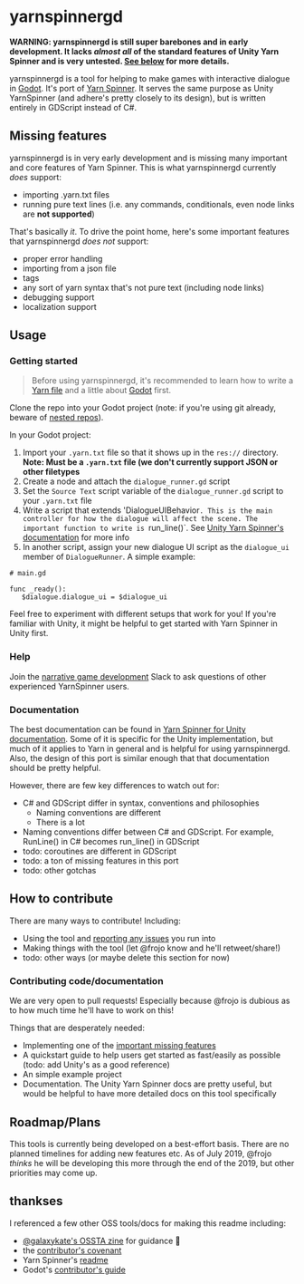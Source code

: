 # yarnspinnergd

**WARNING: yarnspinnergd is still super barebones and in early development. It lacks _almost all_ of the standard features of Unity Yarn Spinner and is very untested. [See below](#missing-features) for more details.**

yarnspinnergd is a tool for helping to make games with interactive dialogue in [Godot](https://godotengine.org/). It's port of [Yarn Spinner](https://github.com/thesecretlab/YarnSpinner). It serves the same purpose as Unity YarnSpinner (and adhere's pretty closely to its design), but is written entirely in GDScript instead of C#.

## Missing features

yarnspinnergd is in very early development and is missing many important and core features of Yarn Spinner. This is what yarnspinnergd currently _does_ support:
* importing .yarn.txt files
* running pure text lines (i.e. any commands, conditionals, even node links are **not supported**)

That's basically _it_. To drive the point home, here's some important features that yarnspinnergd _does not_ support:
* proper error handling
* importing from a json file
* tags
* any sort of yarn syntax that's not pure text (including node links)
* debugging support
* localization support

## Usage

### Getting started

> Before using yarnspinnergd, it's recommended to learn how to write a [Yarn file](https://github.com/infiniteammoinc/Yarn) and a little about [Godot](https://docs.godotengine.org/en/3.1/getting_started/step_by_step/your_first_game.html) first.

Clone the repo into your Godot project (note: if you're using git already, beware of [nested repos](https://stackoverflow.com/questions/1871282/nested-git-repositories)).

In your Godot project:
1) Import your `.yarn.txt` file so that it shows up in the `res://` directory. **Note: Must be a `.yarn.txt` file (we don't currently support JSON or other filetypes**
2) Create a node and attach the `dialogue_runner.gd` script
3) Set the `Source Text` script variable of the `dialogue_runner.gd` script to your `.yarn.txt` file
4) Write a script that extends 'DialogueUIBehavior`. This is the main controller for how the dialogue will affect the scene. The important function to write is `run_line()`. See [Unity Yarn Spinner's documentation](https://github.com/thesecretlab/YarnSpinner/blob/master/Documentation/YarnSpinner-Unity/YarnSpinner-with-Unity-StepByStep.md) for more info
5) In another script, assign your new dialogue UI script as the `dialogue_ui` member of `DialogueRunner`. A simple example:

```
# main.gd

func _ready():
   $dialogue.dialogue_ui = $dialogue_ui

```
   
Feel free to experiment with different setups that work for you! If you're familiar with Unity, it might be helpful to get started with Yarn Spinner in Unity first.


### Help

Join the [narrative game development](http://lab.to/narrativegamedev) Slack to ask questions of other experienced YarnSpinner users.

### Documentation

The best documentation can be found in [Yarn Spinner for Unity documentation](https://github.com/thesecretlab/YarnSpinner/blob/master/Documentation/YarnSpinner-Dialogue/General-Usage.md). Some of it is specific for the Unity implementation, but much of it applies to Yarn in general and is helpful for using yarnspinnergd. Also, the design of this port is similar enough that that documentation should be pretty helpful.

However, there are few key differences to watch out for:
* C# and GDScript differ in syntax, conventions and philosophies
  * Naming conventions are different
  * There is a lot 
* Naming conventions differ between C# and GDScript. For example, RunLine() in C# becomes run_line() in GDScript
* todo: coroutines are different in GDScript
* todo: a ton of missing features in this port
* todo: other gotchas

## How to contribute

There are many ways to contribute! Including:
* Using the tool and [reporting any issues](todo) you run into
* Making things with the tool (let @frojo know and he'll retweet/share!)
* todo: other ways (or maybe delete this section for now)

### Contributing code/documentation

We are very open to pull requests! Especially because @frojo is dubious as to how much time he'll have to work on this!

Things that are desperately needed:
* Implementing one of the [important missing features](#missing-features)
* A quickstart guide to help users get started as fast/easily as possible (todo: add Unity's as a good reference)
* An simple example project
* Documentation. The Unity Yarn Spinner docs are pretty useful, but would be helpful to have more detailed docs on this tool specifically

## Roadmap/Plans

This tools is currently being developed on a best-effort basis. There are no planned timelines for adding new features etc. As of July 2019, @frojo _thinks_ he will be developing this more through the end of the 2019, but other priorities may come up.


## thankses
I referenced a few other OSS tools/docs for making this readme including:
* [@galaxykate's OSSTA zine](https://github.com/galaxykate/OSSTA-Zine/blob/master/osta-zine.md) for guidance :pray:
* the [contributor's covenant](https://www.contributor-covenant.org/)
* Yarn Spinner's [readme](https://github.com/thesecretlab/YarnSpinner)
* Godot's [contributor's guide](https://docs.godotengine.org/en/3.1/community/contributing/ways_to_contribute.html)
